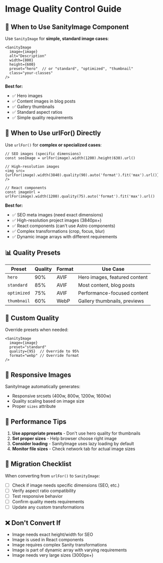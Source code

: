# Image Quality Control Guide

## 🎯 When to Use SanityImage Component

Use `SanityImage` for **simple, standard image cases**:

```astro
<SanityImage
  image={image}
  alt="Description"
  width={800}
  height={600}
  preset="hero"  // or "standard", "optimized", "thumbnail"
  class="your-classes"
/>
```

**Best for:**
- ✅ Hero images
- ✅ Content images in blog posts
- ✅ Gallery thumbnails
- ✅ Standard aspect ratios
- ✅ Simple quality requirements

## 🔧 When to Use urlFor() Directly

Use `urlFor()` for **complex or specialized cases**:

```astro
// SEO images (specific dimensions)
const seoImage = urlFor(image).width(1200).height(630).url()

// High-resolution images
<img src={urlFor(image).width(3840).quality(90).auto('format').fit('max').url()} />

// React components
const imageUrl = urlFor(image).width(1200).quality(75).auto('format').fit('max').url()
```

**Best for:**
- ✅ SEO meta images (need exact dimensions)
- ✅ High-resolution project images (3840px+)
- ✅ React components (can't use Astro components)
- ✅ Complex transformations (crop, focus, blur)
- ✅ Dynamic image arrays with different requirements

## 📊 Quality Presets

| Preset | Quality | Format | Use Case |
|--------|---------|--------|----------|
| `hero` | 90% | AVIF | Hero images, featured content |
| `standard` | 85% | AVIF | Most content, blog posts |
| `optimized` | 75% | AVIF | Performance-focused content |
| `thumbnail` | 60% | WebP | Gallery thumbnails, previews |

## 🎨 Custom Quality

Override presets when needed:

```astro
<SanityImage
  image={image}
  preset="standard"
  quality={95}  // Override to 95%
  format="webp" // Override format
/>
```

## 📱 Responsive Images

SanityImage automatically generates:
- Responsive srcsets (400w, 800w, 1200w, 1600w)
- Quality scaling based on image size
- Proper `sizes` attribute

## 🚀 Performance Tips

1. **Use appropriate presets** - Don't use hero quality for thumbnails
2. **Set proper sizes** - Help browser choose right image
3. **Consider loading** - SanityImage uses lazy loading by default
4. **Monitor file sizes** - Check network tab for actual image sizes

## 🔄 Migration Checklist

When converting from `urlFor()` to `SanityImage`:

- [ ] Check if image needs specific dimensions (SEO, etc.)
- [ ] Verify aspect ratio compatibility
- [ ] Test responsive behavior
- [ ] Confirm quality meets requirements
- [ ] Update any custom transformations

## ❌ Don't Convert If

- Image needs exact height/width for SEO
- Image is used in React components
- Image requires complex Sanity transformations
- Image is part of dynamic array with varying requirements
- Image needs very large sizes (3000px+)
